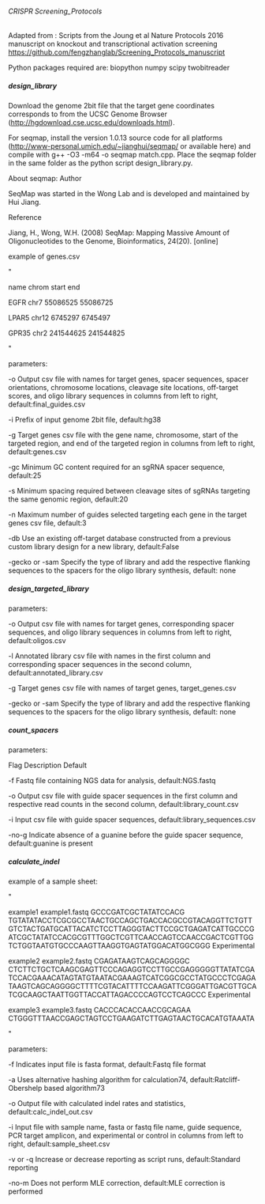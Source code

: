 ###### CRISPR Screening_Protocols

Adapted from :
Scripts from the Joung et al Nature Protocols 2016 manuscript on knockout and transcriptional activation screening
https://github.com/fengzhanglab/Screening_Protocols_manuscript

Python packages required are:
biopython
numpy
scipy
twobitreader

##### design_library
Download the genome 2bit file that the target gene coordinates corresponds to from the UCSC Genome Browser (http://hgdownload.cse.ucsc.edu/downloads.html). 

For seqmap, install the version 1.0.13 source code for all platforms (http://www-personal.umich.edu/~jianghui/seqmap/ or available here) and compile with g++ -O3 -m64 -o seqmap match.cpp. Place the seqmap folder in the same folder as the python script design_library.py.

About seqmap:
Author

SeqMap was started in the Wong Lab and is developed and maintained by Hui Jiang.

Reference

Jiang, H., Wong, W.H. (2008) SeqMap: Mapping Massive Amount of Oligonucleotides to the Genome, Bioinformatics, 24(20). [online]




example of genes.csv

"

name	chrom	start	end

EGFR	chr7	55086525	55086725

LPAR5	chr12	6745297	6745497

GPR35	chr2	241544625	241544825

"


parameters:

-o	Output csv file with names for target genes, spacer sequences, spacer orientations, chromosome locations, cleavage site locations, off-target scores, and oligo library sequences in columns from left to right,	default:final_guides.csv

-i	Prefix of input genome 2bit file,	default:hg38

-g	Target genes csv file with the gene name, chromosome, start of the targeted region, and end of the targeted region in columns from left to right,	default:genes.csv

-gc	Minimum GC content required for an sgRNA spacer sequence,	default:25

-s	Minimum spacing required between cleavage sites of sgRNAs targeting the same genomic region,	default:20

-n	Maximum number of guides selected targeting each gene in the target genes csv file,	default:3

-db	Use an existing off-target database constructed from a previous custom library design for a new library, default:False

-gecko or -sam	Specify the type of library and add the respective flanking sequences to the spacers for the oligo library synthesis, default: none


##### design_targeted_library

parameters:

-o	Output csv file with names for target genes, corresponding spacer sequences, and oligo library sequences in columns from left to right,	default:oligos.csv

-l	Annotated library csv file with names in the first column and corresponding spacer sequences in the second column,	default:annotated_library.csv

-g	Target genes csv file with names of target genes,	target_genes.csv

-gecko or -sam	Specify the type of library and add the respective flanking sequences to the spacers for the oligo library synthesis, default: none


##### count_spacers

parameters:

Flag	Description	Default

-f	Fastq file containing NGS data for analysis,	default:NGS.fastq

-o	Output csv file with guide spacer sequences in the first column and respective read counts in the second column,	default:library_count.csv

-i	Input csv file with guide spacer sequences, default:library_sequences.csv

-no-g	Indicate absence of a guanine before the guide spacer sequence, 	default:guanine is present


##### calculate_indel

example of a sample sheet:

"

example1	example1.fastq	GCCCGATCGCTATATCCACG	TGTATATACCTCGCGCCTAACTGCCAGCTGACCACGCCGTACAGGTTCTGTTGTCTACTGATGCATTACATCTCCTTAGGGTACTTCCGCTGAGATCATTGCCCGATCGCTATATCCACGCGTTTGGCTCGTTCAACCAGTCCAACCGACTCGTTGGTCTGGTAATGTGCCCAAGTTAAGGTGAGTATGGACATGGCGGG	Experimental

example2	example2.fastq	CGAGATAAGTCAGCAGGGGC	CTCTTCTGCTCAAGCGAGTTCCCAGAGGTCCTTGCCGAGGGGGTTATATCGATCCACGAAACATAGTATGTAATACGAAAGTCATCGGCGCCTATGCCCTCGAGATAAGTCAGCAGGGGCTTTTCGTACATTTTCCAAGATTCGGGATTGACGTTGCATCGCAAGCTAATTGGTTACCATTAGACCCCAGTCCTCAGCCC	Experimental

example3	example3.fastq	CACCCACACCAACCGCAGAA	CTGGGTTTAACCGAGCTAGTCCTGAAGATCTTGAGTAACTGCACATGTAAATA

"

parameters:


-f	Indicates input file is fasta format,	default:Fastq file format

-a	Uses alternative hashing algorithm for calculation74,	default:Ratcliff-Obershelp based algorithm73

-o	Output file with calculated indel rates and statistics,	default:calc_indel_out.csv

-i	Input file with sample name, fasta or fastq file name, guide sequence, PCR target amplicon, and experimental or control in columns from left to right,	default:sample_sheet.csv

-v or -q	Increase or decrease reporting as script runs,	default:Standard reporting

-no-m	Does not perform MLE correction,	default:MLE correction is performed

